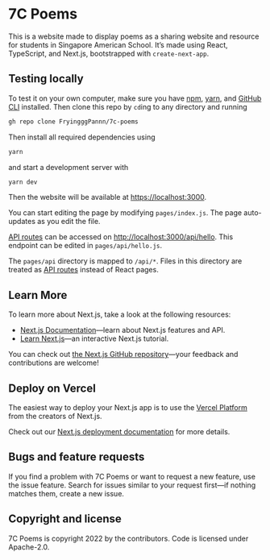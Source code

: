 # 7C Poems

This is a website made to display poems as a sharing website and resource for students in Singapore American School. It’s made using React, TypeScript, and Next.js, bootstrapped with `create-next-app`.

## Testing locally

To test it on your own computer, make sure you have [npm](https://npmjs.com), [yarn](https://yarnpkg.com), and [GitHub CLI](https://cli.github.com) installed. Then clone this repo by `cd`ing to any directory and running
```bash
gh repo clone FryingggPannn/7c-poems
```
Then install all required dependencies using
```bash
yarn
```
and start a development server with
```bash
yarn dev
```
Then the website will be available at <https://localhost:3000>.

You can start editing the page by modifying `pages/index.js`. The page auto-updates as you edit the file.

[API routes](https://nextjs.org/docs/api-routes/introduction) can be accessed on [http://localhost:3000/api/hello](http://localhost:3000/api/hello). This endpoint can be edited in `pages/api/hello.js`.

The `pages/api` directory is mapped to `/api/*`. Files in this directory are treated as [API routes](https://nextjs.org/docs/api-routes/introduction) instead of React pages.

## Learn More

To learn more about Next.js, take a look at the following resources:

- [Next.js Documentation](https://nextjs.org/docs)—learn about Next.js features and API.
- [Learn Next.js](https://nextjs.org/learn)—an interactive Next.js tutorial.

You can check out [the Next.js GitHub repository](https://github.com/vercel/next.js/)—your feedback and contributions are welcome!

## Deploy on Vercel

The easiest way to deploy your Next.js app is to use the [Vercel Platform](https://vercel.com/new?utm_medium=default-template&filter=next.js&utm_source=create-next-app&utm_campaign=create-next-app-readme) from the creators of Next.js.

Check out our [Next.js deployment documentation](https://nextjs.org/docs/deployment) for more details.

## Bugs and feature requests

If you find a problem with 7C Poems or want to request a new feature, use the issue feature. Search for issues similar to your request first—if nothing matches them, create a new issue.

## Copyright and license

7C Poems is copyright 2022 by the contributors. Code is licensed under Apache-2.0.
